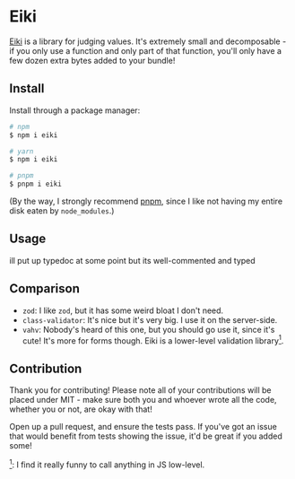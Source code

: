 # Eiki

[Eiki][yamaxanadu] is a library for judging values. It's extremely small and
decomposable - if you only use a function and only part of that function, you'll
only have a few dozen extra bytes added to your bundle!

## Install

Install through a package manager:

```sh
# npm
$ npm i eiki

# yarn
$ npm i eiki

# pnpm
$ pnpm i eiki
```

(By the way, I strongly recommend [pnpm][pnpm], since I like not having my entire disk
eaten by `node_modules`.)

## Usage

ill put up typedoc at some point but its well-commented and typed

## Comparison

- `zod`: I like `zod`, but it has some weird bloat I don't need.
- `class-validator`: It's nice but it's very big. I use it on the server-side.
- `vahv`: Nobody's heard of this one, but you should go use it, since it's cute!
  It's more for forms though. Eiki is a lower-level validation library<a href="#note1" id="note1ref"><sup>1</sup></a>.

## Contribution

Thank you for contributing! Please note all of your contributions will be placed
under MIT - make sure both you and whoever wrote all the code, whether you or not,
are okay with that!

Open up a pull request, and ensure the tests pass. If you've got an issue
that would benefit from tests showing the issue, it'd be great if you added some!

<a id="note1" href="#note1ref"><sup>1</sup></a>: I find it really funny to call anything in JS low-level.

[yamaxanadu]: https://www.youtube.com/watch?v=BsBgCYL9Dn8
[pnpm]: https://pnpm.io/
